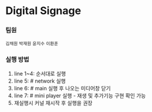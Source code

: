 # Digital Signage
### 팀원
`김채원` `박재원` `윤지수` `이환훈`
<br>

### 실행 방법
1) line 1~4: 순서대로 실행
2) line 5: # network 실행
3) line 6: # main 실행 후 나오는 미디어창 닫기
4) line 7: # mini player 실행 - 재생 및 추가기능 구현 확인 가능
5) 재실행시 커널 재시작 후 실행을 권장
